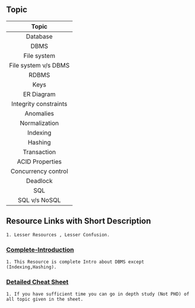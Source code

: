 ## Topic

| Topic |
|:----:|
|Database|
|DBMS|
|File system|
|File system v/s DBMS|
|RDBMS|
|Keys|
|ER Diagram|
|Integrity constraints|
| Anomalies|
| Normalization|
| Indexing|
| Hashing|
| Transaction|
| ACID Properties|
| Concurrency control|
| Deadlock|
| SQL|
| SQL v/s NoSQL|

## Resource Links with Short Description
    1. Lesser Resources , Lesser Confusion.
### [Complete-Introduction](https://www.studytonight.com/dbms/)
    1. This Resource is complete Intro about DBMS except (Indexing,Hashing).
### [Detailed Cheat Sheet](https://whimsical.com/dbms-roadmap-by-love-babbar-FmUi8ffVop33t3MmpVxPCo)
    1. If you have sufficient time you can go in depth study (Not PHD) of all topic given in the sheet.
